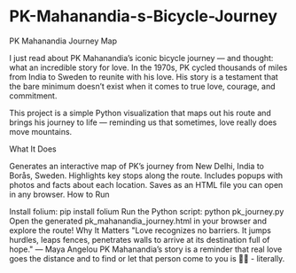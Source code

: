 # PK-Mahanandia-s-Bicycle-Journey
PK Mahanandia Journey Map

I just read about PK Mahanandia’s iconic bicycle journey — and thought: what an incredible story for love.
In the 1970s, PK cycled thousands of miles from India to Sweden to reunite with his love. His story is a testament that the bare minimum doesn’t exist when it comes to true love, courage, and commitment.

This project is a simple Python visualization that maps out his route and brings his journey to life — reminding us that sometimes, love really does move mountains.

What It Does

Generates an interactive map of PK’s journey from New Delhi, India to Borås, Sweden.
Highlights key stops along the route.
Includes popups with photos and facts about each location.
Saves as an HTML file you can open in any browser.
How to Run

Install folium:
pip install folium
Run the Python script:
python pk_journey.py
Open the generated pk_mahanandia_journey.html in your browser and explore the route!
Why It Matters
"Love recognizes no barriers. It jumps hurdles, leaps fences, penetrates walls to arrive at its destination full of hope."
— Maya Angelou
PK Mahanandia’s story is a reminder that real love goes the distance and to find or let that person come to you is 🤌🏽 - literally. 
